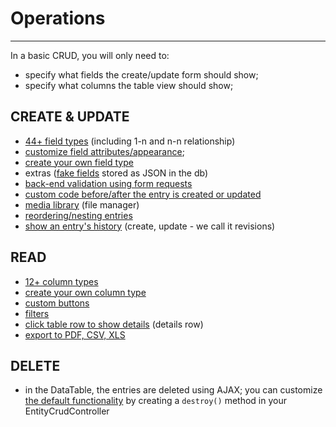 # Operations

---

In a basic CRUD, you will only need to:
- specify what fields the create/update form should show;
- specify what columns the table view should show;

## CREATE & UPDATE
- [44+ field types](https://laravel-backpack.readme.io/docs/crud-fields#section-standard-field-types) (including 1-n and n-n relationship)
- [customize field attributes/appearance](https://laravel-backpack.readme.io/docs/crud#section-fields);
- [create your own field type](https://laravel-backpack.readme.io/docs/crud-fields#section-custom-field-types)
- extras ([fake fields](https://laravel-backpack.readme.io/docs/advanced-features#section-extras-fake-fields-stored-as-json-in-the-database) stored as JSON in the db)
- [back-end validation using form requests](https://laravel-backpack.readme.io/docs/crud-example#section-the-requests)
- [custom code before/after the entry is created or updated](https://laravel-backpack.readme.io/docs/crud#section-callbacks)
- [media library](https://laravel-backpack.readme.io/docs/advanced-features#section-media-library-file-manager) (file manager)
- [reordering/nesting entries](https://laravel-backpack.readme.io/docs/advanced-features#section-reordering-and-nesting-items)
- [show an entry's history](https://laravel-backpack.readme.io/docs/advanced-features#section-revisions) (create, update - we call it revisions)

## READ
- [12+ column types](https://laravel-backpack.readme.io/docs/crud-columns-types)
- [create your own column type](https://laravel-backpack.readme.io/docs/crud-columns-types#section-roll-your-own)
- [custom buttons](https://laravel-backpack.readme.io/docs/crud-buttons)
- [filters](https://laravel-backpack.readme.io/docs/filters)
- [click table row to show details](https://laravel-backpack.readme.io/docs/advanced-features#section-details-row) (details row)
- [export to PDF, CSV, XLS](https://laravel-backpack.readme.io/docs/advanced-features#section-export-buttons)


## DELETE
- in the DataTable, the entries are deleted using AJAX; you can customize [the default functionality](https://github.com/Laravel-Backpack/CRUD/blob/master/src/app/Http/Controllers/CrudController.php#L209-L221) by creating a ```destroy()``` method in your EntityCrudController